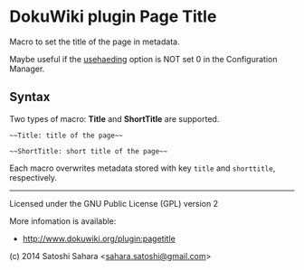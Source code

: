 DokuWiki plugin Page Title
====================================

Macro to set the title of the page in metadata.

Maybe useful if the [usehaeding](https://www.dokuwiki.org/config:useheading) option is NOT set 0 in the Configuration Manager.

Syntax
------
Two types of macro: **Title** and **ShortTitle** are supported.


    ~~Title: title of the page~~ 

    ~~ShortTitle: short title of the page~~

Each macro overwrites metadata stored with key `title` and `shorttitle`, respectively.



----
Licensed under the GNU Public License (GPL) version 2

More infomation is available:
  * http://www.dokuwiki.org/plugin:pagetitle

(c) 2014 Satoshi Sahara \<sahara.satoshi@gmail.com>
